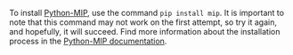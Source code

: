To install [Python-MIP](https://www.python-mip.com/), use the command `pip install mip`. It is important to note that this command may not work on the first attempt, so try it again, and hopefully, it will succeed. Find more information about the installation process in the [Python-MIP documentation](https://python-mip.readthedocs.io/en/latest/install.html). 